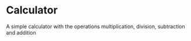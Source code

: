 # Calculator
A simple calculator with the operations multiplication, division, subtraction and addition
